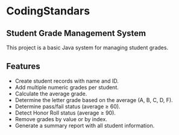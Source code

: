 # CodingStandars

## Student Grade Management System

This project is a basic Java system for managing student grades.

## Features

- Create student records with name and ID.
- Add multiple numeric grades per student.
- Calculate the average grade.
- Determine the letter grade based on the average (A, B, C, D, F).
- Determine pass/fail status (average ≥ 60).
- Detect Honor Roll status (average ≥ 90).
- Remove grades by value or by index.
- Generate a summary report with all student information.

